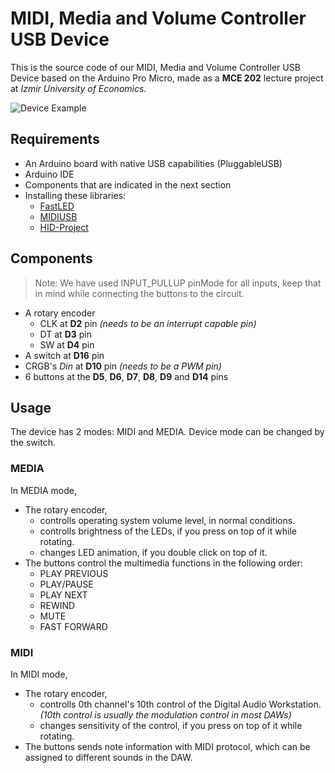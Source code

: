 # MIDI, Media and Volume Controller USB Device

This is the source code of our MIDI, Media and Volume Controller USB Device based on the Arduino Pro Micro, made as a **MCE 202** lecture project at _Izmir University of Economics_.

![Device Example](https://github.com/user-attachments/assets/cdce6cdc-f0f2-4419-a1df-93067a962652)

## Requirements

- An Arduino board with native USB capabilities (PluggableUSB)
- Arduino IDE
- Components that are indicated in the next section
- Installing these libraries: 
    - [FastLED](https://docs.arduino.cc/libraries/fastled/) 
    - [MIDIUSB](https://docs.arduino.cc/libraries/midiusb) 
    - [HID-Project](https://docs.arduino.cc/libraries/hid-project/)

## Components

> Note: We have used INPUT_PULLUP pinMode for all inputs, keep that in mind while connecting the buttons to the circuit.

- A rotary encoder
    - CLK at **D2** pin *(needs to be an interrupt capable pin)*
    - DT at **D3** pin
    - SW at **D4** pin
- A switch at **D16** pin
- CRGB's *Din* at **D10** pin *(needs to be a PWM pin)*
- 6 buttons at the **D5**, **D6**, **D7**, **D8**, **D9** and **D14** pins

## Usage

The device has 2 modes: MIDI and MEDIA. Device mode can be changed by the switch.

### MEDIA

In MEDIA mode,

- The rotary encoder,
    - controlls operating system volume level, in normal conditions.
    - controlls brightness of the LEDs, if you press on top of it while rotating.
    - changes LED animation, if you double click on top of it.
- The buttons control the multimedia functions in the following order:
    - PLAY PREVIOUS
    - PLAY/PAUSE
    - PLAY NEXT
    - REWIND
    - MUTE
    - FAST FORWARD

### MIDI

In MIDI mode,

- The rotary encoder,
    - controlls 0th channel's 10th control of the Digital Audio Workstation. _(10th control is usually the modulation control in most DAWs)_
    - changes sensitivity of the control, if you press on top of it while rotating.
- The buttons sends note information with MIDI protocol, which can be assigned to different sounds in the DAW.
